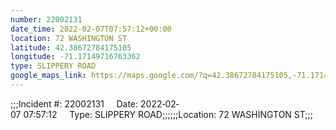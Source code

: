 ```yaml
---
number: 22002131
date_time: 2022-02-07T07:57:12+00:00
location: 72 WASHINGTON ST
latitude: 42.38672784175105
longitude: -71.17149716763362
type: SLIPPERY ROAD
google_maps_link: https://maps.google.com/?q=42.38672784175105,-71.17149716763362
---
```


;;;Incident #: 22002131     Date: 2022‐02‐07 07:57:12     Type: SLIPPERY ROAD;;;;;;Location: 72 WASHINGTON ST;;;
